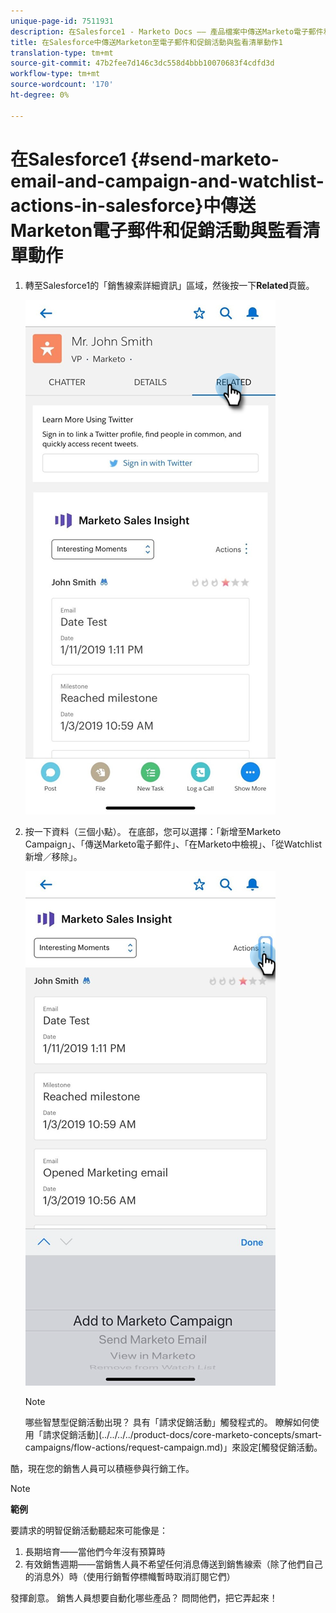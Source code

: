 ```yaml
---
unique-page-id: 7511931
description: 在Salesforce1 - Marketo Docs —— 產品檔案中傳送Marketo電子郵件和促銷活動與Watchlist動作
title: 在Salesforce中傳送Marketon至電子郵件和促銷活動與監看清單動作1
translation-type: tm+mt
source-git-commit: 47b2fee7d146c3dc558d4bbb10070683f4cdfd3d
workflow-type: tm+mt
source-wordcount: '170'
ht-degree: 0%

---
```



# 在Salesforce1 {#send-marketo-email-and-campaign-and-watchlist-actions-in-salesforce}中傳送Marketon電子郵件和促銷活動與監看清單動作

1. 轉至Salesforce1的「銷售線索詳細資訊」區域，然後按一下&#x200B;**Related**&#x200B;頁籤。

   ![](assets/one-1.png)

1. 按一下資料（三個小點）。 在底部，您可以選擇：「新增至Marketo Campaign」、「傳送Marketo電子郵件」、「在Marketo中檢視」、「從Watchlist新增／移除」。

   ![](assets/two-1.png)

   >[!NOTE]
   >
   >哪些智慧型促銷活動出現？ 具有「請求促銷活動」觸發程式的。 瞭解如何使用「請求促銷活動](../../../../product-docs/core-marketo-concepts/smart-campaigns/flow-actions/request-campaign.md)」來設定[觸發促銷活動。

酷，現在您的銷售人員可以積極參與行銷工作。

>[!NOTE]
>
>**範例**
>
>要請求的明智促銷活動聽起來可能像是：
>
>1. 長期培育——當他們今年沒有預算時
>1. 有效銷售週期——當銷售人員不希望任何消息傳送到銷售線索（除了他們自己的消息外）時（使用行銷暫停標幟暫時取消訂閱它們）

>
>
發揮創意。 銷售人員想要自動化哪些產品？ 問問他們，把它弄起來！

